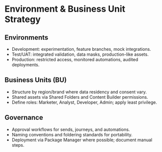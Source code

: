Environment & Business Unit Strategy
====================================

Environments
------------
- Development: experimentation, feature branches, mock integrations.
- Test/UAT: integrated validation, data masks, production-like assets.
- Production: restricted access, monitored automations, audited deployments.

Business Units (BU)
-------------------
- Structure by region/brand where data residency and consent vary.
- Shared assets via Shared Folders and Content Builder permissions.
- Define roles: Marketer, Analyst, Developer, Admin; apply least privilege.

Governance
----------
- Approval workflows for sends, journeys, and automations.
- Naming conventions and foldering standards for portability.
- Deployment via Package Manager where possible; document manual steps.


